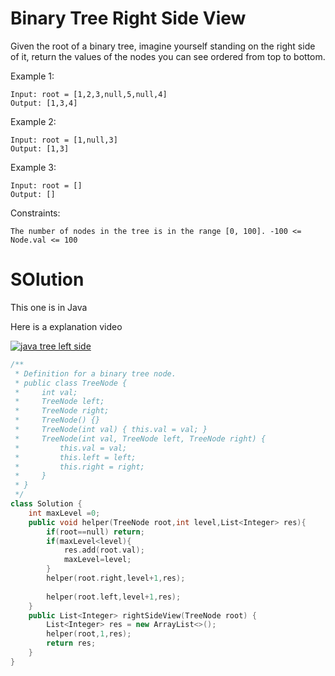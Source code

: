 # Binary Tree Right Side View

Given the root of a binary tree, imagine yourself standing on the right side of it, return the values of the nodes you can see ordered from top to bottom.

Example 1:

    Input: root = [1,2,3,null,5,null,4]
    Output: [1,3,4]

Example 2:

    Input: root = [1,null,3]
    Output: [1,3]

Example 3:

    Input: root = []
    Output: []
 

Constraints:

    The number of nodes in the tree is in the range [0, 100]. -100 <= Node.val <= 100

# SOlution

This one is in Java 

Here is a explanation video

 [![java tree left side](https://i.ytimg.com/an_webp/thkuu_FWFD8/mqdefault_6s.webp?du=3000&sqp=CKuTr5YG&rs=AOn4CLCHzqnHuUwkU4wrpJsNxt-26bCNpg)](https://www.youtube.com/watch?v=thkuu_FWFD8)

```cpp
/**
 * Definition for a binary tree node.
 * public class TreeNode {
 *     int val;
 *     TreeNode left;
 *     TreeNode right;
 *     TreeNode() {}
 *     TreeNode(int val) { this.val = val; }
 *     TreeNode(int val, TreeNode left, TreeNode right) {
 *         this.val = val;
 *         this.left = left;
 *         this.right = right;
 *     }
 * }
 */
class Solution {
    int maxLevel =0;
    public void helper(TreeNode root,int level,List<Integer> res){
        if(root==null) return;
        if(maxLevel<level){
            res.add(root.val);
            maxLevel=level;
        }
        helper(root.right,level+1,res);
        
        helper(root.left,level+1,res);
    }
    public List<Integer> rightSideView(TreeNode root) {
        List<Integer> res = new ArrayList<>();
        helper(root,1,res);
        return res;
    }
}
```